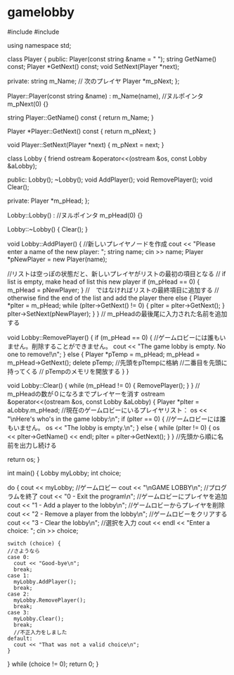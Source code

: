 # gamelobby
#include <iostream>
#include <string>

using namespace std;

class Player {
public:
  Player(const string &name = " ");
  string GetName() const;
  Player *GetNext() const;
  void SetNext(Player *next);

private:
  string m_Name;
  // 次のプレイヤ
  Player *m_pNext;
};

Player::Player(const string &name)
    : m_Name(name),
      //ヌルポインタ
      m_pNext(0) {}

string Player::GetName() const { return m_Name; }

Player *Player::GetNext() const { return m_pNext; }

void Player::SetNext(Player *next) { m_pNext = next; }

class Lobby {
  friend ostream &operator<<(ostream &os, const Lobby &aLobby);

public:
  Lobby();
  ~Lobby();
  void AddPlayer();
  void RemovePlayer();
  void Clear();

private:
  Player *m_pHead;
};

Lobby::Lobby()
    : //ヌルポインタ
      m_pHead(0) {}

Lobby::~Lobby() { Clear(); }

void Lobby::AddPlayer() {
  //新しいプレイヤノードを作成
  cout << "Please enter a name of the new player: ";
  string name;
  cin >> name;
  Player *pNewPlayer = new Player(name);

  //リストは空っぽの状態だと、新しいプレイヤがリストの最初の項目となる
  // if list is empty, make head of list this new player
  if (m_pHead == 0) {
    m_pHead = pNewPlayer;
  }
  //　ではなければリストの最終項目に追加する
  // otherwise find the end of the list and add the player there
  else {
    Player *pIter = m_pHead;
    while (pIter->GetNext() != 0) {
      pIter = pIter->GetNext();
    }
    pIter->SetNext(pNewPlayer);
  }
}
// m_pHeadの最後尾に入力された名前を追加する

void Lobby::RemovePlayer() {
  if (m_pHead == 0) {
    //ゲームロビーには誰もいません。削除することができません。
    cout << "The game lobby is empty.	No one to remove!\n";
  } else {
    Player *pTemp = m_pHead;
    m_pHead = m_pHead->GetNext();
    delete pTemp;
    //先頭をpTtempに格納
    //二番目を先頭に持ってくる
    // pTempのメモリを開放する
  }
}

void Lobby::Clear() {
  while (m_pHead != 0) {
    RemovePlayer();
  }
}
// m_pHeadの数が０になろまでプレイヤーを消す
ostream &operator<<(ostream &os, const Lobby &aLobby) {
  Player *pIter = aLobby.m_pHead;
  //現在のゲームロビーにいるプレイヤリスト：
  os << "\nHere's who's in the game lobby:\n";
  if (pIter == 0) {
    //ゲームロビーには誰もいません。
    os << "The lobby is empty.\n";
  } else {
    while (pIter != 0) {
      os << pIter->GetName() << endl;
      pIter = pIter->GetNext();
    }
  }
  //先頭から順に名前を出力し続ける

  return os;
}

int main() {
  Lobby myLobby;
  int choice;

  do {
    cout << myLobby;
    //ゲームロビー
    cout << "\nGAME LOBBY\n";
    //プログラムを終了
    cout << "0 - Exit the program\n";
    //ゲームロビーにプレイヤを追加
    cout << "1 - Add a player to the lobby\n";
    //ゲームロビーからプレイヤを削除
    cout << "2 - Remove a player from the lobby\n";
    //ゲームロビーをクリアする
    cout << "3 - Clear the lobby\n";
    //選択を入力
    cout << endl << "Enter a choice: ";
    cin >> choice;

    switch (choice) {
    //さようなら
    case 0:
      cout << "Good-bye\n";
      break;
    case 1:
      myLobby.AddPlayer();
      break;
    case 2:
      myLobby.RemovePlayer();
      break;
    case 3:
      myLobby.Clear();
      break;
      //不正入力をしました
    default:
      cout << "That was not a valid choice\n";
    }
  } while (choice != 0);
  return 0;
}